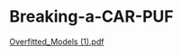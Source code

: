 # Breaking-a-CAR-PUF
[Overfitted_Models (1).pdf](https://github.com/PanditG-SS/Breaking-a-CAR-PUF/files/15231407/Overfitted_Models.1.pdf)
